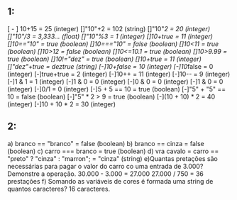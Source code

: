 ## 1:
[ - ] 10+15 = 25 (integer)
[]"10"+2 = 102 (string)
[]"10"*2 = 20 (integer)
[]"10"/3 = 3,333... (float)
[]"10"%3 = 1 (integer)
[]10+true = 11 (integer)
[]10=="10" = true (boolean)
[]10==="10" = false (boolean)
[]10<11 = true (boolean)
[]10>12 = false (boolean)
[]10<=10.1 = true (boolean)
[]10>9.99 = true (boolean)
[]10!="dez" = true (boolean)
[]10+true =  11 (integer)
[]"dez"+true = deztrue (string)
[-]10+false = 10 (integer)
[-]10*false = 0 (integer)
[-]true+true = 2 (integer)
[-]10++ = 11 (integer)
[-]10-- = 9 (integer)
[-]1 & 1 = 1 (integer)
[-]1 & 0 = 0 (integer)
[-]0 & 0 = 0 (integer)
[-]1 & 0 = 0 (integer)
[-]0/1 = 0 (integer)
[-]5 + 5 == 10 = true (boolean)
[-]"5" + "5" == 10 = false (boolean)
[-]"5" * 2 > 9 = true (boolean)
[-](10 + 10) * 2 = 40 (integer)
[-]10 + 10 * 2 = 30 (integer)

## 2:

a) branco == "branco" = false (boolean)
b) branco == cinza = false (boolean)
c) carro === branco = true (boolean)
d) vra cavalo = carro == "preto" ? "cinza" : "marron"; = "cinza" (string)
e)Quantas pretações são necessárias para pagar o valor do carro co uma entrada de 3.000? Demonstre a operação.
	30.000 - 3.000 = 27.000
	27.000 / 750 = 36 prestações
f) Somando as variáveis de cores é formada uma string de quantos caracteres? 16 caracteres.
